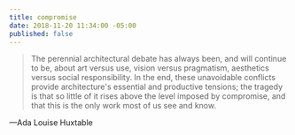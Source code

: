 ```yaml
---
title: compromise
date: 2018-11-20 11:34:00 -05:00
published: false
---
```


>The perennial architectural debate has always been, and will continue to be, about art versus use, vision versus pragmatism, aesthetics versus social responsibility. In the end, these unavoidable conflicts provide architecture's essential and productive tensions; the tragedy is that so little of it rises above the level imposed by compromise, and that this is the only work most of us see and know.

—Ada Louise Huxtable